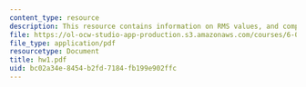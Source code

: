 ```yaml
---
content_type: resource
description: This resource contains information on RMS values, and complex numbers.
file: https://ol-ocw-studio-app-production.s3.amazonaws.com/courses/6-071j-introduction-to-electronics-signals-and-measurement-spring-2006/bc02a34e8454b2fd7184fb199e902ffc_hw1.pdf
file_type: application/pdf
resourcetype: Document
title: hw1.pdf
uid: bc02a34e-8454-b2fd-7184-fb199e902ffc
---
```

